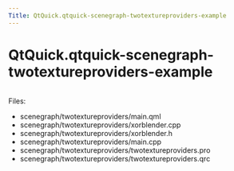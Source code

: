 ```yaml
---
Title: QtQuick.qtquick-scenegraph-twotextureproviders-example
---
```


# QtQuick.qtquick-scenegraph-twotextureproviders-example

<span class="subtitle"></span>
<!-- $$$scenegraph/twotextureproviders-description -->
<p class="centerAlign"><img src="https://developer.ubuntu.com/static/devportal_uploaded/6d4f88f1-1106-4254-a923-0ac1859790fb-../qtquick-scenegraph-twotextureproviders-example/images/twotextureproviders-example.jpg" alt="" /></p><p>Files:</p>
<ul>
<li>scenegraph/twotextureproviders/main.qml</li>
<li>scenegraph/twotextureproviders/xorblender.cpp</li>
<li>scenegraph/twotextureproviders/xorblender.h</li>
<li>scenegraph/twotextureproviders/main.cpp</li>
<li>scenegraph/twotextureproviders/twotextureproviders.pro</li>
<li>scenegraph/twotextureproviders/twotextureproviders.qrc</li>
</ul>
<!-- @@@scenegraph/twotextureproviders -->
